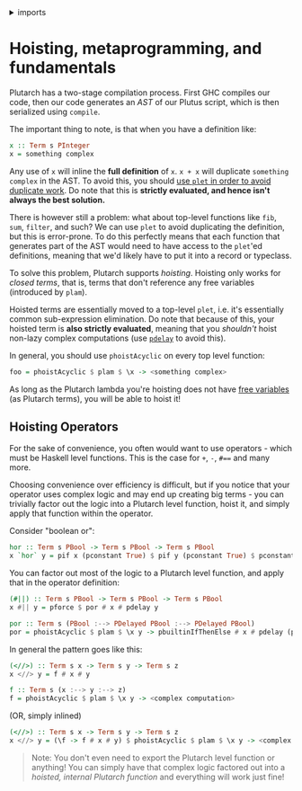 <details>
<summary> imports </summary>
<p>

```haskell
module Plutarch.Docs.Hoisting (hor, (#||)) where 

import Plutarch.Prelude hiding ((#||))
import Plutarch.Internal.Builtin (pbuiltinIfThenElse)
```

</p>
</details>

# Hoisting, metaprogramming, and fundamentals

Plutarch has a two-stage compilation process. First GHC compiles our code, then our code generates an _AST_ of our Plutus script, which is then serialized using `compile`.

The important thing to note, is that when you have a definition like:

```hs
x :: Term s PInteger
x = something complex
```

Any use of `x` will inline the **full definition** of `x`. `x + x` will duplicate `something complex` in the AST. To avoid this, you should [use `plet` in order to avoid duplicate work](./../Tricks/Don't%20duplicate%20work.md). Do note that this is **strictly evaluated, and hence isn't always the best solution.**

There is however still a problem: what about top-level functions like `fib`, `sum`, `filter`, and such? We can use `plet` to avoid duplicating the definition, but this is error-prone. To do this perfectly means that each function that generates part of the AST would need to have access to the `plet`'ed definitions, meaning that we'd likely have to put it into a record or typeclass.

To solve this problem, Plutarch supports _hoisting_. Hoisting only works for _closed terms_, that is, terms that don't reference any free variables (introduced by `plam`).

Hoisted terms are essentially moved to a top-level `plet`, i.e. it's essentially common sub-expression elimination. Do note that because of this, your hoisted term is **also strictly evaluated**, meaning that you _shouldn't_ hoist non-lazy complex computations (use [`pdelay`](./../Introduction/Delay%20and%20Force.md) to avoid this).

In general, you should use `phoistAcyclic` on every top level function:

```hs
foo = phoistAcyclic $ plam $ \x -> <something complex>
```

As long as the Plutarch lambda you're hoisting does not have [free variables](https://wiki.haskell.org/Free_variable) (as Plutarch terms), you will be able to hoist it!

## Hoisting Operators

For the sake of convenience, you often would want to use operators - which must be Haskell level functions. This is the case for `+`, `-`, `#==` and many more.

Choosing convenience over efficiency is difficult, but if you notice that your operator uses complex logic and may end up creating big terms - you can trivially factor out the logic into a Plutarch level function, hoist it, and simply apply that function within the operator.

Consider "boolean or":

```haskell
hor :: Term s PBool -> Term s PBool -> Term s PBool
x `hor` y = pif x (pconstant True) $ pif y (pconstant True) $ pconstant False
```

You can factor out most of the logic to a Plutarch level function, and apply that in the operator definition:

```haskell
(#||) :: Term s PBool -> Term s PBool -> Term s PBool
x #|| y = pforce $ por # x # pdelay y

por :: Term s (PBool :--> PDelayed PBool :--> PDelayed PBool)
por = phoistAcyclic $ plam $ \x y -> pbuiltinIfThenElse # x # pdelay (pconstant True) # y
```

In general the pattern goes like this:

```hs
(<//>) :: Term s x -> Term s y -> Term s z
x <//> y = f # x # y

f :: Term s (x :--> y :--> z)
f = phoistAcyclic $ plam $ \x y -> <complex computation>
```

(OR, simply inlined)

```hs
(<//>) :: Term s x -> Term s y -> Term s z
x <//> y = (\f -> f # x # y) $ phoistAcyclic $ plam $ \x y -> <complex computation>
```

> Note: You don't even need to export the Plutarch level function or anything! You can simply have that complex logic factored out into a _hoisted, internal Plutarch function_ and everything will work just fine!
